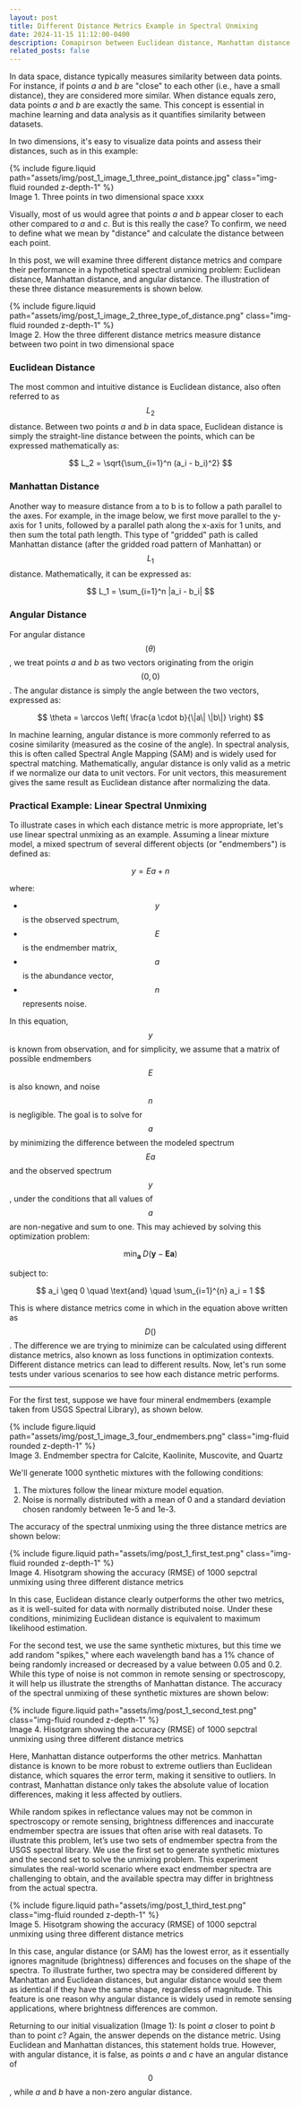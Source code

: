 ```yaml
---
layout: post
title: Different Distance Metrics Example in Spectral Unmixing
date: 2024-11-15 11:12:00-0400
description: Comapirson between Euclidean distance, Manhattan distance, and angular distance in spectral unmixing
related_posts: false
---
```

In data space, distance typically measures similarity between data points. For instance, if points *a* and *b* are "close" to each other (i.e., have a small distance), they are considered more similar. When distance equals zero, data points *a* and *b* are exactly the same. This concept is essential in machine learning and data analysis as it quantifies similarity between datasets.


In two dimensions, it's easy to visualize data points and assess their distances, such as in this example:

<div class="row mt-3">
    <div class="col-sm mt-3 mt-md-0">
        {% include figure.liquid path="assets/img/post_1_image_1_three_point_distance.jpg" class="img-fluid rounded z-depth-1" %}
    </div>
</div>
<div class="caption">
    Image 1. Three points in two dimensional space xxxx
</div>

Visually, most of us would agree that points *a* and *b* appear closer to each other compared to *a* and *c*. But is this really the case? To confirm, we need to define what we mean by "distance" and calculate the distance between each point.

In this post, we will examine three different distance metrics and compare their performance in a hypothetical spectral unmixing problem: Euclidean distance, Manhattan distance, and angular distance. The illustration of these three distance measurements is shown below.

<div class="row mt-3">
    <div class="col-sm mt-3 mt-md-0">
        {% include figure.liquid path="assets/img/post_1_image_2_three_type_of_distance.png" class="img-fluid rounded z-depth-1" %}
    </div>
</div>
<div class="caption">
    Image 2. How the three different distance metrics measure distance between two point in two dimensional space
</div>

### Euclidean Distance

The most common and intuitive distance is Euclidean distance, also often referred to as $$ L_2 $$ distance. Between two points *a* and *b* in data space, Euclidean distance is simply the straight-line distance between the points, which can be expressed mathematically as:

$$ L_2 = \sqrt{\sum_{i=1}^n (a_i - b_i)^2} $$

### Manhattan Distance

Another way to measure distance from a to b is to follow a path parallel to the axes. For example, in the image below, we first move parallel to the y-axis for 1 units, followed by a parallel path along the x-axis for 1 units, and then sum the total path length. This type of "gridded" path is called Manhattan distance (after the gridded road pattern of Manhattan) or $$ L_1 $$ distance. Mathematically, it can be expressed as:

$$ L_1 = \sum_{i=1}^n |a_i - b_i| $$

### Angular Distance

For angular distance $$ (\theta) $$, we treat points *a* and *b* as two vectors originating from the origin $$ (0,0) $$. The angular distance is simply the angle between the two vectors, expressed as: 

$$ \theta = \arccos \left( \frac{a \cdot b}{\|a\| \|b\|} \right) $$

In machine learning, angular distance is more commonly referred to as cosine similarity (measured as the cosine of the angle). In spectral analysis, this is often called Spectral Angle Mapping (SAM) and is widely used for spectral matching. Mathematically, angular distance is only valid as a metric if we normalize our data to unit vectors. For unit vectors, this measurement gives the same result as Euclidean distance after normalizing the data.

### Practical Example: Linear Spectral Unmixing

To illustrate cases in which each distance metric is more appropriate, let's use linear spectral unmixing as an example. Assuming a linear mixture model, a mixed spectrum of several different objects (or "endmembers") is defined as: 

$$ y = E a + n $$

where:
- $$ y $$ is the observed spectrum,
- $$ E $$ is the endmember matrix,
- $$ a $$ is the abundance vector,
- $$ n $$ represents noise.

In this equation, $$ y $$ is known from observation, and for simplicity, we assume that a matrix of possible endmembers $$ E $$ is also known, and noise $$ n $$ is negligible.
The goal is to solve for $$ a $$ by minimizing the difference between the modeled spectrum $$ E a $$ and the observed spectrum $$ y $$, under the conditions that all values of $$ a $$ are non-negative and sum to one. This may achieved by solving this optimization problem:


$$ \min_{\mathbf{a}} \; D(\mathbf{y} - \mathbf{E} \mathbf{a})  $$

subject to:

$$ a_i \geq 0 \quad \text{and} \quad \sum_{i=1}^{n} a_i = 1 $$

This is where distance metrics come in which in the equation above written as $$ D() $$. The difference we are trying to minimize can be calculated using different distance metrics, also known as loss functions in optimization contexts. Different distance metrics can lead to different results. Now, let's run some tests under various scenarios to see how each distance metric performs.

---

For the first test, suppose we have four mineral endmembers (example taken from USGS Spectral Library), as shown below. 

<div class="row mt-3">
    <div class="col-sm mt-3 mt-md-0">
        {% include figure.liquid path="assets/img/post_1_image_3_four_endmembers.png" class="img-fluid rounded z-depth-1" %}
    </div>
</div>
<div class="caption">
    Image 3. Endmember spectra for Calcite, Kaolinite, Muscovite, and Quartz
</div>

We'll generate 1000 synthetic mixtures with the following conditions:
1. The mixtures follow the linear mixture model equation.
2. Noise is normally distributed with a mean of 0 and a standard deviation chosen randomly between 1e-5 and 1e-3.

The accuracy of the spectral unmixing using the three distance metrics are shown below:

<div class="row mt-3">
    <div class="col-sm mt-3 mt-md-0">
        {% include figure.liquid path="assets/img/post_1_first_test.png" class="img-fluid rounded z-depth-1" %}
    </div>
</div>
<div class="caption">
    Image 4. Hisotgram showing the accuracy (RMSE) of 1000 sepctral unmixing using three different distance metrics
</div>

In this case, Euclidean distance clearly outperforms the other two metrics, as it is well-suited for data with normally distributed noise. Under these conditions, minimizing Euclidean distance is equivalent to maximum likelihood estimation.

For the second test, we use the same synthetic mixtures, but this time we add random "spikes," where each wavelength band has a 1% chance of being randomly increased or decreased by a value between 0.05 and 0.2. While this type of noise is not common in remote sensing or spectroscopy, it will help us illustrate the strengths of Manhattan distance. The accuracy of the spectral unmixing of these synthetic mixtures are shown below:

<div class="row mt-3">
    <div class="col-sm mt-3 mt-md-0">
        {% include figure.liquid path="assets/img/post_1_second_test.png" class="img-fluid rounded z-depth-1" %}
    </div>
</div>
<div class="caption">
    Image 4. Hisotgram showing the accuracy (RMSE) of 1000 sepctral unmixing using three different distance metrics
</div>

Here, Manhattan distance outperforms the other metrics. Manhattan distance is known to be more robust to extreme outliers than Euclidean distance, which squares the error term, making it sensitive to outliers. In contrast, Manhattan distance only takes the absolute value of location differences, making it less affected by outliers.

While random spikes in reflectance values may not be common in spectroscopy or remote sensing, brightness differences and inaccurate endmember spectra are issues that often arise with real datasets. To illustrate this problem, let’s use two sets of endmember spectra from the USGS spectral library. We use the first set to generate synthetic mixtures and the second set to solve the unmixing problem. This experiment simulates the real-world scenario where exact endmember spectra are challenging to obtain, and the available spectra may differ in brightness from the actual spectra.

<div class="row mt-3">
    <div class="col-sm mt-3 mt-md-0">
        {% include figure.liquid path="assets/img/post_1_third_test.png" class="img-fluid rounded z-depth-1" %}
    </div>
</div>
<div class="caption">
    Image 5. Hisotgram showing the accuracy (RMSE) of 1000 sepctral unmixing using three different distance metrics
</div>

In this case, angular distance (or SAM) has the lowest error, as it essentially ignores magnitude (brightness) differences and focuses on the shape of the spectra. To illustrate further, two spectra may be considered different by Manhattan and Euclidean distances, but angular distance would see them as identical if they have the same shape, regardless of magnitude. This feature is one reason why angular distance is widely used in remote sensing applications, where brightness differences are common.

Returning to our initial visualization (Image 1): Is point *a* closer to point *b* than to point *c*? Again, the answer depends on the distance metric. Using Euclidean and Manhattan distances, this statement holds true. However, with angular distance, it is false, as points *a* and *c* have an angular distance of $$ 0 $$, while *a* and *b* have a non-zero angular distance.

